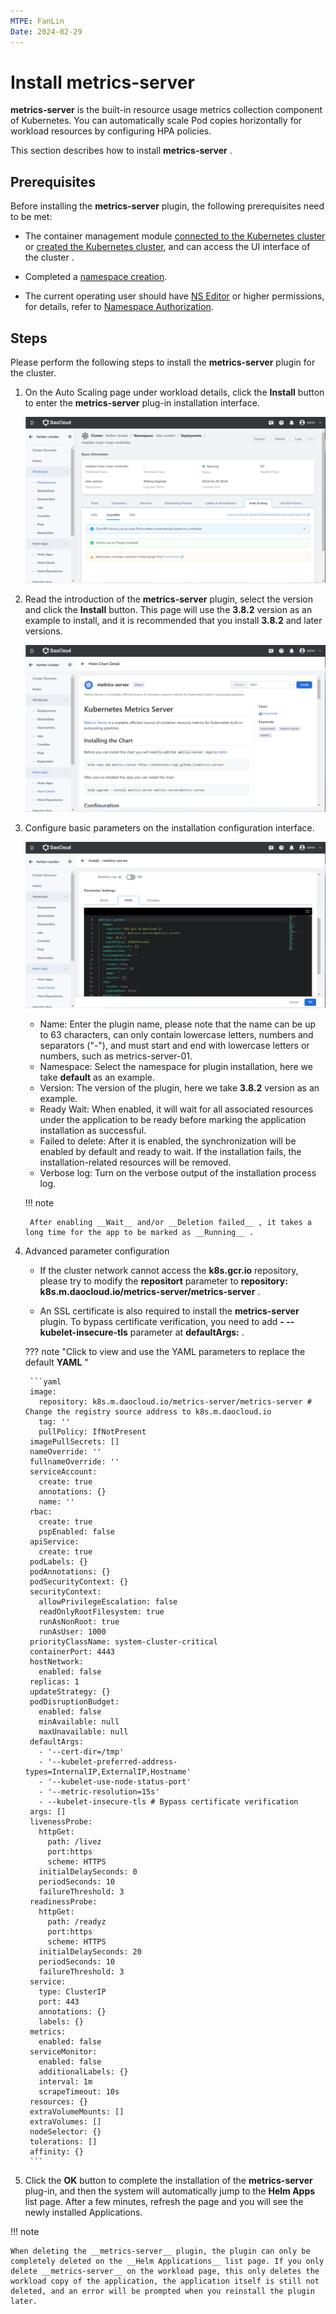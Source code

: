 ```yaml
---
MTPE: FanLin
Date: 2024-02-29
---
```


# Install metrics-server

 __metrics-server__ is the built-in resource usage metrics collection component of Kubernetes.
You can automatically scale Pod copies horizontally for workload resources by configuring HPA policies.

This section describes how to install __metrics-server__ .

## Prerequisites

Before installing the __metrics-server__ plugin, the following prerequisites need to be met:

- The container management module [connected to the Kubernetes cluster](../clusters/integrate-cluster.md) or [created the Kubernetes cluster](../clusters/create-cluster.md), and can access the UI interface of the cluster .

- Completed a [namespace creation](../namespaces/createns.md).

- The current operating user should have [NS Editor](../permissions/permission-brief.md#ns-editor) or higher permissions, for details, refer to [Namespace Authorization](../namespaces/createns.md).

## Steps

Please perform the following steps to install the __metrics-server__ plugin for the cluster.

1. On the Auto Scaling page under workload details, click the __Install__ button to enter the __metrics-server__ plug-in installation interface.

    ![metrics-server](../images/createScale04.png)

2. Read the introduction of the __metrics-server__ plugin, select the version and click the __Install__ button. This page will use the __3.8.2__ version as an example to install, and it is recommended that you install __3.8.2__ and later versions.

    ![Install](../images/createScale05.png)

3. Configure basic parameters on the installation configuration interface.

    ![Config](../images/createScale06.png)

    - Name: Enter the plugin name, please note that the name can be up to 63 characters, can only contain lowercase letters, numbers and separators ("-"), and must start and end with lowercase letters or numbers, such as metrics-server-01.
    - Namespace: Select the namespace for plugin installation, here we take __default__ as an example.
    - Version: The version of the plugin, here we take __3.8.2__ version as an example.
    - Ready Wait: When enabled, it will wait for all associated resources under the application to be ready before marking the application installation as successful.
    - Failed to delete: After it is enabled, the synchronization will be enabled by default and ready to wait. If the installation fails, the installation-related resources will be removed.
    - Verbose log: Turn on the verbose output of the installation process log.

    !!! note

        After enabling __Wait__ and/or __Deletion failed__ , it takes a long time for the app to be marked as __Running__ .

4. Advanced parameter configuration

    - If the cluster network cannot access the __k8s.gcr.io__ repository, please try to modify the __repositort__ parameter to __repository: k8s.m.daocloud.io/metrics-server/metrics-server__ .

    - An SSL certificate is also required to install the __metrics-server__ plugin. To bypass certificate verification, you need to add __- --kubelet-insecure-tls__ parameter at __defaultArgs:__ .

    ??? note "Click to view and use the YAML parameters to replace the default __YAML__ "

        ```yaml
        image:
          repository: k8s.m.daocloud.io/metrics-server/metrics-server # Change the registry source address to k8s.m.daocloud.io
          tag: ''
          pullPolicy: IfNotPresent
        imagePullSecrets: []
        nameOverride: ''
        fullnameOverride: ''
        serviceAccount:
          create: true
          annotations: {}
          name: ''
        rbac:
          create: true
          pspEnabled: false
        apiService:
          create: true
        podLabels: {}
        podAnnotations: {}
        podSecurityContext: {}
        securityContext:
          allowPrivilegeEscalation: false
          readOnlyRootFilesystem: true
          runAsNonRoot: true
          runAsUser: 1000
        priorityClassName: system-cluster-critical
        containerPort: 4443
        hostNetwork:
          enabled: false
        replicas: 1
        updateStrategy: {}
        podDisruptionBudget:
          enabled: false
          minAvailable: null
          maxUnavailable: null
        defaultArgs:
          - '--cert-dir=/tmp'
          - '--kubelet-preferred-address-types=InternalIP,ExternalIP,Hostname'
          - '--kubelet-use-node-status-port'
          - '--metric-resolution=15s'
          - --kubelet-insecure-tls # Bypass certificate verification
        args: []
        livenessProbe:
          httpGet:
            path: /livez
            port:https
            scheme: HTTPS
          initialDelaySeconds: 0
          periodSeconds: 10
          failureThreshold: 3
        readinessProbe:
          httpGet:
            path: /readyz
            port:https
            scheme: HTTPS
          initialDelaySeconds: 20
          periodSeconds: 10
          failureThreshold: 3
        service:
          type: ClusterIP
          port: 443
          annotations: {}
          labels: {}
        metrics:
          enabled: false
        serviceMonitor:
          enabled: false
          additionalLabels: {}
          interval: 1m
          scrapeTimeout: 10s
        resources: {}
        extraVolumeMounts: []
        extraVolumes: []
        nodeSelector: {}
        tolerations: []
        affinity: {}
        ```

5. Click the __OK__ button to complete the installation of the __metrics-server__ plug-in, and then the system will automatically jump to the __Helm Apps__ list page. After a few minutes, refresh the page and you will see the newly installed Applications.

!!! note

    When deleting the __metrics-server__ plugin, the plugin can only be completely deleted on the __Helm Applications__ list page. If you only delete __metrics-server__ on the workload page, this only deletes the workload copy of the application, the application itself is still not deleted, and an error will be prompted when you reinstall the plugin later.